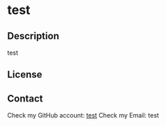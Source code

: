 # test

  ## Description
  
  test
  
  ## License
  
  ## Contact
  
  Check my GitHub account: [test](https://www.github.com/test)
  Check my Email: test  

